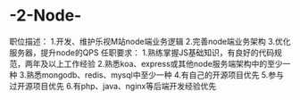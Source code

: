 # -2-Node-
职位描述：  1.开发、维护乐视M站node端业务逻辑  2.完善node端业务架构  3.优化服务器，提升node的QPS   任职要求：  1.熟练掌握JS基础知识，有良好的代码规范，两年及以上工作经验  2.熟悉koa、express或其他node服务端架构中的至少一种  3.熟悉mongodb、redis、mysql中至少一种  4.有自己的开源项目优先  5.参与过开源项目优先  6.有php、java、nginx等后端开发经验优先 

